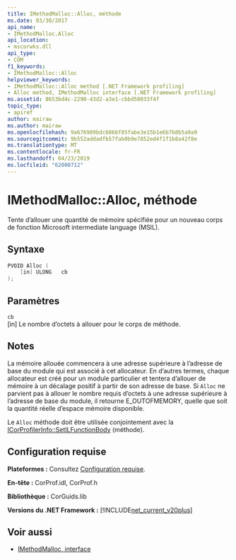 ```yaml
---
title: IMethodMalloc::Alloc, méthode
ms.date: 03/30/2017
api_name:
- IMethodMalloc.Alloc
api_location:
- mscorwks.dll
api_type:
- COM
f1_keywords:
- IMethodMalloc::Alloc
helpviewer_keywords:
- IMethodMalloc::Alloc method [.NET Framework profiling]
- Alloc method, IMethodMalloc interface [.NET Framework profiling]
ms.assetid: 8653bd4c-2290-43d2-a3e1-cbbd50033f4f
topic_type:
- apiref
author: mairaw
ms.author: mairaw
ms.openlocfilehash: 9a676989bdc6866f85fabe3e15b1e6b7b8b5a9a9
ms.sourcegitcommit: 9b552addadfb57fab0b9e7852ed4f1f1b8a42f8e
ms.translationtype: MT
ms.contentlocale: fr-FR
ms.lasthandoff: 04/23/2019
ms.locfileid: "62000712"
---
```

# <a name="imethodmallocalloc-method"></a>IMethodMalloc::Alloc, méthode

Tente d’allouer une quantité de mémoire spécifiée pour un nouveau corps de fonction Microsoft intermediate language (MSIL).

## <a name="syntax"></a>Syntaxe

```cpp
PVOID Alloc (
    [in] ULONG   cb
);
```

## <a name="parameters"></a>Paramètres

`cb`\
[in] Le nombre d’octets à allouer pour le corps de méthode.

## <a name="remarks"></a>Notes

 La mémoire allouée commencera à une adresse supérieure à l’adresse de base du module qui est associé à cet allocateur. En d’autres termes, chaque allocateur est créé pour un module particulier et tentera d’allouer de mémoire à un décalage positif à partir de son adresse de base. Si `Alloc` ne parvient pas à allouer le nombre requis d’octets à une adresse supérieure à l’adresse de base du module, il retourne E_OUTOFMEMORY, quelle que soit la quantité réelle d’espace mémoire disponible.

 Le `Alloc` méthode doit être utilisée conjointement avec la [ICorProfilerInfo::SetILFunctionBody](icorprofilerinfo-setilfunctionbody-method.md) (méthode).

## <a name="requirements"></a>Configuration requise
 **Plateformes :** Consultez [Configuration requise](../../../../docs/framework/get-started/system-requirements.md).

 **En-tête :** CorProf.idl, CorProf.h

 **Bibliothèque :** CorGuids.lib

 **Versions du .NET Framework :** [!INCLUDE[net_current_v20plus](../../../../includes/net-current-v20plus-md.md)]

## <a name="see-also"></a>Voir aussi

- [IMethodMalloc, interface](imethodmalloc-interface.md)